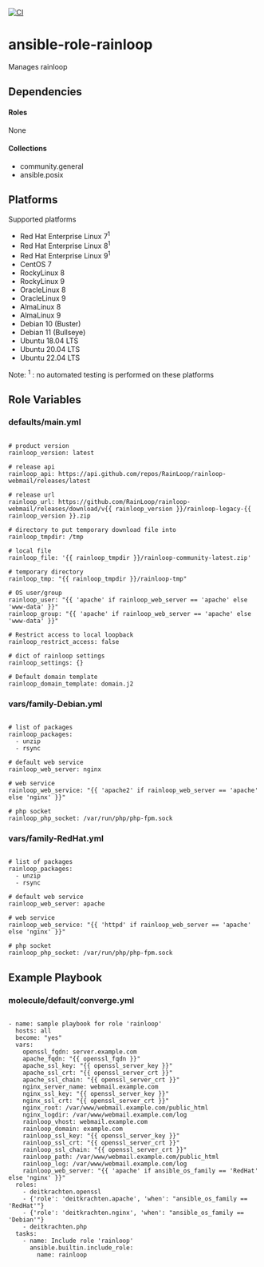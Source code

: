 [![CI](https://github.com/de-it-krachten/ansible-role-rainloop/workflows/CI/badge.svg?event=push)](https://github.com/de-it-krachten/ansible-role-rainloop/actions?query=workflow%3ACI)


# ansible-role-rainloop

Manages rainloop



## Dependencies

#### Roles
None

#### Collections
- community.general
- ansible.posix

## Platforms

Supported platforms

- Red Hat Enterprise Linux 7<sup>1</sup>
- Red Hat Enterprise Linux 8<sup>1</sup>
- Red Hat Enterprise Linux 9<sup>1</sup>
- CentOS 7
- RockyLinux 8
- RockyLinux 9
- OracleLinux 8
- OracleLinux 9
- AlmaLinux 8
- AlmaLinux 9
- Debian 10 (Buster)
- Debian 11 (Bullseye)
- Ubuntu 18.04 LTS
- Ubuntu 20.04 LTS
- Ubuntu 22.04 LTS

Note:
<sup>1</sup> : no automated testing is performed on these platforms

## Role Variables
### defaults/main.yml
<pre><code>
# product version
rainloop_version: latest

# release api
rainloop_api: https://api.github.com/repos/RainLoop/rainloop-webmail/releases/latest

# release url
rainloop_url: https://github.com/RainLoop/rainloop-webmail/releases/download/v{{ rainloop_version }}/rainloop-legacy-{{ rainloop_version }}.zip

# directory to put temporary download file into
rainloop_tmpdir: /tmp

# local file
rainloop_file: '{{ rainloop_tmpdir }}/rainloop-community-latest.zip'

# temporary directory
rainloop_tmp: "{{ rainloop_tmpdir }}/rainloop-tmp"

# OS user/group
rainloop_user: "{{ 'apache' if rainloop_web_server == 'apache' else 'www-data' }}"
rainloop_group: "{{ 'apache' if rainloop_web_server == 'apache' else 'www-data' }}"

# Restrict access to local loopback
rainloop_restrict_access: false

# dict of rainloop settings
rainloop_settings: {}

# Default domain template
rainloop_domain_template: domain.j2
</pre></code>


### vars/family-Debian.yml
<pre><code>
# list of packages
rainloop_packages:
  - unzip
  - rsync

# default web service
rainloop_web_server: nginx

# web service
rainloop_web_service: "{{ 'apache2' if rainloop_web_server == 'apache' else 'nginx' }}"

# php socket
rainloop_php_socket: /var/run/php/php-fpm.sock
</pre></code>

### vars/family-RedHat.yml
<pre><code>
# list of packages
rainloop_packages:
  - unzip
  - rsync

# default web service
rainloop_web_server: apache

# web service
rainloop_web_service: "{{ 'httpd' if rainloop_web_server == 'apache' else 'nginx' }}"

# php socket
rainloop_php_socket: /var/run/php/php-fpm.sock
</pre></code>



## Example Playbook
### molecule/default/converge.yml
<pre><code>
- name: sample playbook for role 'rainloop'
  hosts: all
  become: "yes"
  vars:
    openssl_fqdn: server.example.com
    apache_fqdn: "{{ openssl_fqdn }}"
    apache_ssl_key: "{{ openssl_server_key }}"
    apache_ssl_crt: "{{ openssl_server_crt }}"
    apache_ssl_chain: "{{ openssl_server_crt }}"
    nginx_server_name: webmail.example.com
    nginx_ssl_key: "{{ openssl_server_key }}"
    nginx_ssl_crt: "{{ openssl_server_crt }}"
    nginx_root: /var/www/webmail.example.com/public_html
    nginx_logdir: /var/www/webmail.example.com/log
    rainloop_vhost: webmail.example.com
    rainloop_domain: example.com
    rainloop_ssl_key: "{{ openssl_server_key }}"
    rainloop_ssl_crt: "{{ openssl_server_crt }}"
    rainloop_ssl_chain: "{{ openssl_server_crt }}"
    rainloop_path: /var/www/webmail.example.com/public_html
    rainloop_log: /var/www/webmail.example.com/log
    rainloop_web_server: "{{ 'apache' if ansible_os_family == 'RedHat' else 'nginx' }}"
  roles:
    - deitkrachten.openssl
    - {'role': 'deitkrachten.apache', 'when': "ansible_os_family == 'RedHat'"}
    - {'role': 'deitkrachten.nginx', 'when': "ansible_os_family == 'Debian'"}
    - deitkrachten.php
  tasks:
    - name: Include role 'rainloop'
      ansible.builtin.include_role:
        name: rainloop
</pre></code>
